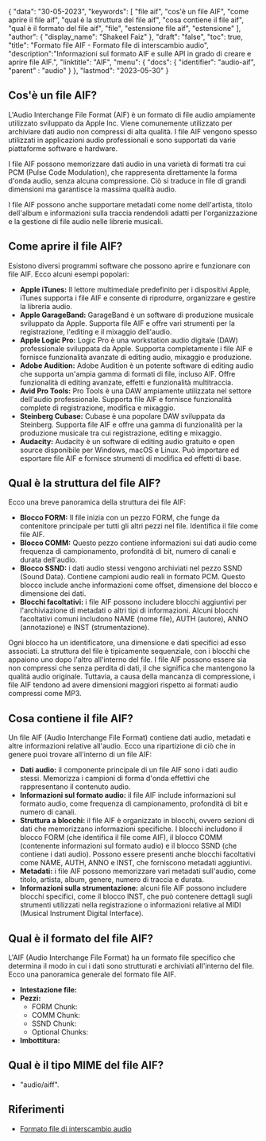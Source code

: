 {
"data": "30-05-2023",
  "keywords": [
"file aif",
"cos'è un file AIF",
"come aprire il file aif",
"qual è la struttura del file aif",
"cosa contiene il file aif",
"qual è il formato del file aif",
"file",
"estensione file aif",
"estensione"
],
  "author": {
"display_name": "Shakeel Faiz"
},
"draft": "false",
"toc": true,
"title": "Formato file AIF - Formato file di interscambio audio",
  "description":"Informazioni sul formato AIF e sulle API in grado di creare e aprire file AIF.",
"linktitle": "AIF",
  "menu": {
    "docs": {
      "identifier": "audio-aif",
"parent" : "audio"
}
},
"lastmod": "2023-05-30"
}

## Cos'è un file AIF?

L'Audio Interchange File Format (AIF) è un formato di file audio ampiamente utilizzato sviluppato da Apple Inc. Viene comunemente utilizzato per archiviare dati audio non compressi di alta qualità. I file AIF vengono spesso utilizzati in applicazioni audio professionali e sono supportati da varie piattaforme software e hardware.

I file AIF possono memorizzare dati audio in una varietà di formati tra cui PCM (Pulse Code Modulation), che rappresenta direttamente la forma d'onda audio, senza alcuna compressione. Ciò si traduce in file di grandi dimensioni ma garantisce la massima qualità audio.

I file AIF possono anche supportare metadati come nome dell'artista, titolo dell'album e informazioni sulla traccia rendendoli adatti per l'organizzazione e la gestione di file audio nelle librerie musicali.

## Come aprire il file AIF?

Esistono diversi programmi software che possono aprire e funzionare con file AIF. Ecco alcuni esempi popolari:

- **Apple iTunes:** Il lettore multimediale predefinito per i dispositivi Apple, iTunes supporta i file AIF e consente di riprodurre, organizzare e gestire la libreria audio.
- **Apple GarageBand:** GarageBand è un software di produzione musicale sviluppato da Apple. Supporta file AIF e offre vari strumenti per la registrazione, l'editing e il mixaggio dell'audio.
- **Apple Logic Pro:** Logic Pro è una workstation audio digitale (DAW) professionale sviluppata da Apple. Supporta completamente i file AIF e fornisce funzionalità avanzate di editing audio, mixaggio e produzione.
- **Adobe Audition:** Adobe Audition è un potente software di editing audio che supporta un'ampia gamma di formati di file, incluso AIF. Offre funzionalità di editing avanzate, effetti e funzionalità multitraccia.
- **Avid Pro Tools:** Pro Tools è una DAW ampiamente utilizzata nel settore dell'audio professionale. Supporta file AIF e fornisce funzionalità complete di registrazione, modifica e mixaggio.
- **Steinberg Cubase:** Cubase è una popolare DAW sviluppata da Steinberg. Supporta file AIF e offre una gamma di funzionalità per la produzione musicale tra cui registrazione, editing e mixaggio.
- **Audacity:** Audacity è un software di editing audio gratuito e open source disponibile per Windows, macOS e Linux. Può importare ed esportare file AIF e fornisce strumenti di modifica ed effetti di base.

## Qual è la struttura del file AIF?

Ecco una breve panoramica della struttura dei file AIF:

- **Blocco FORM:** Il file inizia con un pezzo FORM, che funge da contenitore principale per tutti gli altri pezzi nel file. Identifica il file come file AIF.
- **Blocco COMM:** Questo pezzo contiene informazioni sui dati audio come frequenza di campionamento, profondità di bit, numero di canali e durata dell'audio.
- **Blocco SSND:** i dati audio stessi vengono archiviati nel pezzo SSND (Sound Data). Contiene campioni audio reali in formato PCM. Questo blocco include anche informazioni come offset, dimensione del blocco e dimensione dei dati.
- **Blocchi facoltativi:** i file AIF possono includere blocchi aggiuntivi per l'archiviazione di metadati o altri tipi di informazioni. Alcuni blocchi facoltativi comuni includono NAME (nome file), AUTH (autore), ANNO (annotazione) e INST (strumentazione).

Ogni blocco ha un identificatore, una dimensione e dati specifici ad esso associati. La struttura del file è tipicamente sequenziale, con i blocchi che appaiono uno dopo l'altro all'interno del file. I file AIF possono essere sia non compressi che senza perdita di dati, il che significa che mantengono la qualità audio originale. Tuttavia, a causa della mancanza di compressione, i file AIF tendono ad avere dimensioni maggiori rispetto ai formati audio compressi come MP3.

## Cosa contiene il file AIF?

Un file AIF (Audio Interchange File Format) contiene dati audio, metadati e altre informazioni relative all'audio. Ecco una ripartizione di ciò che in genere puoi trovare all'interno di un file AIF:

- **Dati audio:** il componente principale di un file AIF sono i dati audio stessi. Memorizza i campioni di forma d'onda effettivi che rappresentano il contenuto audio.
- **Informazioni sul formato audio:** il file AIF include informazioni sul formato audio, come frequenza di campionamento, profondità di bit e numero di canali.
- **Struttura a blocchi:** il file AIF è organizzato in blocchi, ovvero sezioni di dati che memorizzano informazioni specifiche. I blocchi includono il blocco FORM (che identifica il file come AIF), il blocco COMM (contenente informazioni sul formato audio) e il blocco SSND (che contiene i dati audio). Possono essere presenti anche blocchi facoltativi come NAME, AUTH, ANNO e INST, che forniscono metadati aggiuntivi.
- **Metadati:** i file AIF possono memorizzare vari metadati sull'audio, come titolo, artista, album, genere, numero di traccia e durata.
- **Informazioni sulla strumentazione:** alcuni file AIF possono includere blocchi specifici, come il blocco INST, che può contenere dettagli sugli strumenti utilizzati nella registrazione o informazioni relative al MIDI (Musical Instrument Digital Interface).

## Qual è il formato del file AIF?

L'AIF (Audio Interchange File Format) ha un formato file specifico che determina il modo in cui i dati sono strutturati e archiviati all'interno del file. Ecco una panoramica generale del formato file AIF.

- **Intestazione file:**
- **Pezzi:**
  - FORM Chunk:
  - COMM Chunk:
  - SSND Chunk:
  - Optional Chunks:
- **Imbottitura:**

## Qual è il tipo MIME del file AIF?

- "audio/aiff".

## Riferimenti
* [Formato file di interscambio audio](https://en.wikipedia.org/wiki/Audio_Interchange_File_Format)

